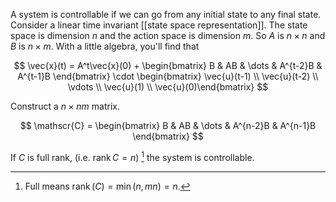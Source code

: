 A system is controllable if we can go from any initial state to any final state. Consider a linear time invariant [[state space representation]]. The state space is dimension $n$ and the action space is dimension $m$. So $A$ is $n \times n$ and $B$ is $n \times m$. With a little algebra, you'll find that

$$
\vec{x}(t) = A^t\vec{x}(0) + \begin{bmatrix} B & AB & \dots & A^{t-2}B & A^{t-1}B \end{bmatrix} \cdot \begin{bmatrix} \vec{u}(t-1) \\ \vec{u}(t-2) \\ \vdots \\ \vec{u}(1) \\ \vec{u}(0)\end{bmatrix}
$$

Construct a $n \times nm$ matrix.

$$
\mathscr{C} = \begin{bmatrix} B & AB & \dots & A^{n-2}B & A^{n-1}B \end{bmatrix}
$$


If $C$ is full rank, (i.e. $\operatorname{rank} C = n$) [^rank] the system is controllable.

[^rank]: Full means $\operatorname{rank}(C) = \min(n, mn) = n$.